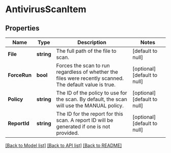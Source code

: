 # AntivirusScanItem

## Properties
Name | Type | Description | Notes
------------ | ------------- | ------------- | -------------
**File** | **string** | The full path of the file to scan. | [default to null]
**ForceRun** | **bool** | Forces the scan to run regardless of whether the files were recently scanned. The default value is true. | [optional] [default to null]
**Policy** | **string** | The ID of the policy to use for the scan. By default, the scan will use the MANUAL policy. | [optional] [default to null]
**ReportId** | **string** | The ID for the report for this scan. A report ID will be generated if one is not provided. | [optional] [default to null]

[[Back to Model list]](../README.md#documentation-for-models) [[Back to API list]](../README.md#documentation-for-api-endpoints) [[Back to README]](../README.md)


